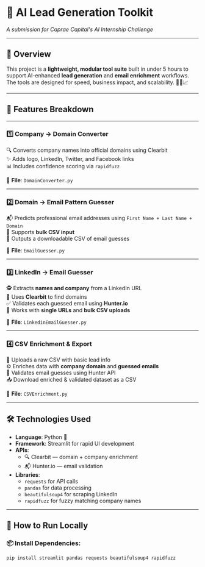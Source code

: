 # 🔗 AI Lead Generation Toolkit  
*A submission for Caprae Capital's AI Internship Challenge*

---

## 🚀 Overview

This project is a **lightweight, modular tool suite** built in under 5 hours to support AI-enhanced **lead generation** and **email enrichment** workflows. The tools are designed for speed, business impact, and scalability. 👨‍💻📈

---

## 🧰 Features Breakdown

---
### 1️⃣ **Company → Domain Converter**
🔍 Converts company names into official domains using Clearbit  
✨ Adds logo, LinkedIn, Twitter, and Facebook links  
📊 Includes confidence scoring via `rapidfuzz`

📄 **File**: `DomainConverter.py`

---

### 2️⃣ **Domain → Email Pattern Guesser**
📬 Predicts professional email addresses using `First Name + Last Name + Domain`  
🔄 Supports **bulk CSV input**  
📁 Outputs a downloadable CSV of email guesses  

📄 **File**: `EmailGuesser.py`

---

### 3️⃣ **LinkedIn → Email Guesser**
🕵️ Extracts **names and company** from a LinkedIn URL  
📡 Uses **Clearbit** to find domains  
✅ Validates each guessed email using **Hunter.io**  
💾 Works with **single URLs** and **bulk CSV uploads**

📄 **File**: `LinkedinEmailGuesser.py`

---

### 4️⃣ **CSV Enrichment & Export**
📁 Uploads a raw CSV with basic lead info  
⚙️ Enriches data with **company domain** and **guessed emails**  
📮 Validates email guesses using Hunter API  
📥 Download enriched & validated dataset as a CSV

📄 **File**: `CSVEnrichment.py`

---

## 🛠️ Technologies Used

- **Language**: Python 🐍  
- **Framework**: Streamlit for rapid UI development  
- **APIs**:
  - 🔍 Clearbit — domain + company enrichment
  - 📬 Hunter.io — email validation  
- **Libraries**:
  - `requests` for API calls  
  - `pandas` for data processing  
  - `beautifulsoup4` for scraping LinkedIn  
  - `rapidfuzz` for fuzzy matching company names  

---

## 🚀 How to Run Locally

### 📦 Install Dependencies:
```bash
pip install streamlit pandas requests beautifulsoup4 rapidfuzz

